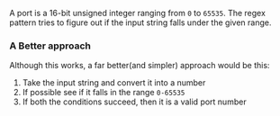A port is a 16-bit unsigned integer ranging from `0` to `65535`.
The regex pattern tries to figure out if the input string falls under the given range.


### A Better approach

Although this works, a far better(and simpler) approach would be this:

1. Take the input string and convert it into a number
2. If possible see if it falls in the range `0-65535`
3. If both the conditions succeed, then it is a valid port number